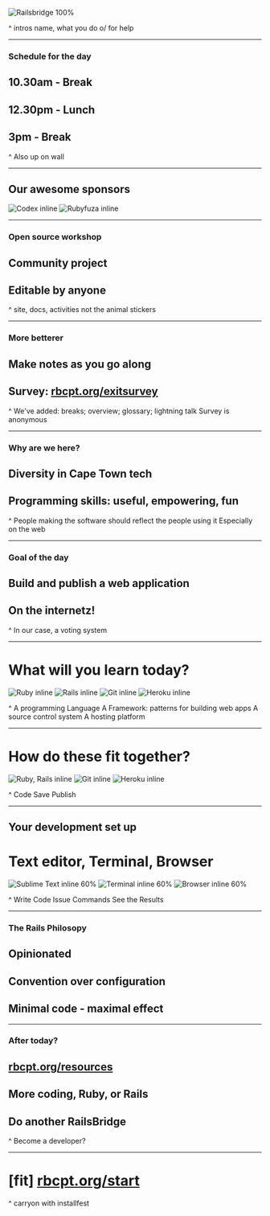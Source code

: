 
![Railsbridge 100%](img/railsbridge-cape-town-logo-large.png)

^ intros
name, what you do
o/ for help

---

### Schedule for the day

## 10.30am - Break
## 12.30pm - Lunch
## 3pm - Break

^ Also up on wall

---

## Our awesome sponsors

![Codex inline](img/codex-logo.png)
![Rubyfuza inline](img/rubyfuza.png)

---

### Open source workshop

## Community project
## Editable by anyone

^ site, docs, activities
not the animal stickers

---

### More betterer

## Make notes as you go along
## Survey: [rbcpt.org/exitsurvey](http://rbcpt.org/exitsurvey)

^ We've added: breaks; overview; glossary; lightning talk
Survey is anonymous

---

### Why are we here?

## Diversity in Cape Town tech
## Programming skills: useful, empowering, fun

^ People making the software should reflect the people using it
Especially on the web

---

### Goal of the day
## Build and publish a web application
## On the internetz!

^ In our case, a voting system

---

# What will you learn today?

![Ruby inline](img/ruby-logo.jpg) ![Rails inline](img/rails-logo.jpg) ![Git inline](img/git-logo.png) ![Heroku inline](img/heroku-logo.png)

^ A programming Language
A Framework: patterns for building web apps
A source control system
A hosting platform

---

# How do these fit together?

![Ruby, Rails inline](img/fit-together-ruby-rails.png) ![Git inline](img/fit-together-git.png) ![Heroku inline](img/fit-together-heroku.png)

^ Code
Save
Publish

---

## Your development set up
# Text editor, Terminal, Browser

![Sublime Text inline 60%](img/set-up-text-editor.png) ![Terminal inline 60%](img/set-up-terminal.png) ![Browser inline 60%](img/set-up-browser.png)

^ Write Code
Issue Commands
See the Results

---

### The Rails Philosopy

## Opinionated
## Convention over configuration
## Minimal code - maximal effect


---

### After today?

## [rbcpt.org/resources](http://rbcpt.org/resources/)
## More coding, Ruby, or Rails
## Do another RailsBridge

^ Become a developer?

---

# [fit] [rbcpt.org/start](http://rbcpt.org/start/)

^ carryon with installfest

